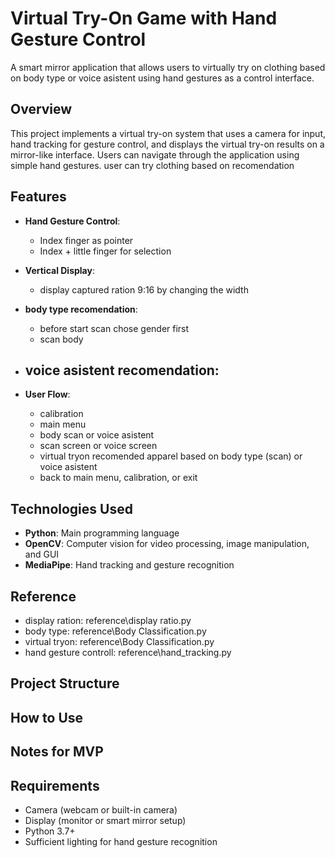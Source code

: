 # Virtual Try-On Game with Hand Gesture Control

A smart mirror application that allows users to virtually try on clothing based on body type or voice asistent using hand gestures as a control interface.

## Overview

This project implements a virtual try-on system that uses a camera for input, hand tracking for gesture control, and displays the virtual try-on results on a mirror-like interface. Users can navigate through the application using simple hand gestures. user can try clothing based on recomendation

## Features

- **Hand Gesture Control**:
  - Index finger as pointer
  - Index + little finger for selection

- **Vertical Display**:
  - display captured ration 9:16 by changing the width

- **body type recomendation**:
  - before start scan chose gender first
  - scan body

- **voice asistent recomendation**:
  - 

- **User Flow**:
  - calibration
  - main menu
  - body scan or voice asistent 
  - scan screen or voice screen
  - virtual tryon recomended apparel based on body type (scan) or voice asistent
  - back to main menu, calibration, or exit


## Technologies Used

- **Python**: Main programming language
- **OpenCV**: Computer vision for video processing, image manipulation, and GUI
- **MediaPipe**: Hand tracking and gesture recognition

## Reference
 - display ration: reference\display ratio.py
 - body type: reference\Body Classification.py
 - virtual tryon: reference\Body Classification.py
 - hand gesture controll: reference\hand_tracking.py

## Project Structure


## How to Use


## Notes for MVP


## Requirements

- Camera (webcam or built-in camera)
- Display (monitor or smart mirror setup)
- Python 3.7+
- Sufficient lighting for hand gesture recognition